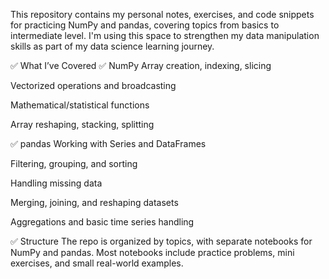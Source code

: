 This repository contains my personal notes, exercises, and code snippets for practicing NumPy and pandas, covering topics from basics to intermediate level. I'm using this space to strengthen my data manipulation skills as part of my data science learning journey.

✅ What I’ve Covered
✅  NumPy
Array creation, indexing, slicing

Vectorized operations and broadcasting

Mathematical/statistical functions

Array reshaping, stacking, splitting

✅  pandas
Working with Series and DataFrames

Filtering, grouping, and sorting

Handling missing data

Merging, joining, and reshaping datasets

Aggregations and basic time series handling

✅  Structure
The repo is organized by topics, with separate notebooks for NumPy and pandas. Most notebooks include practice problems, mini exercises, and small real-world examples.

